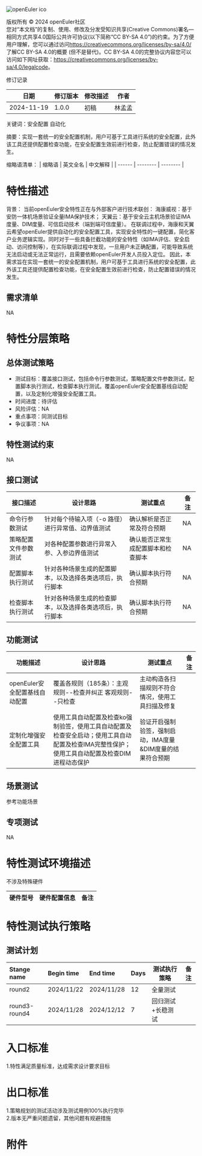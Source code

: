 ![openEuler ico](../../images/openEuler.png)

版权所有 © 2024 openEuler社区  
您对“本文档”的复制、使用、修改及分发受知识共享(Creative Commons)署名—相同方式共享4.0国际公共许可协议(以下简称“CC BY-SA
4.0”)的约束。为了方便用户理解，您可以通过访问<https://creativecommons.org/licenses/by-sa/4.0/>了解CC BY-SA 4.0的概要 (但不是替代)。CC BY-SA
4.0的完整协议内容您可以访问如下网址获取：<https://creativecommons.org/licenses/by-sa/4.0/legalcode>。

 修订记录

| 日期 | 修订版本     | 修改描述  | 作者 |
| ---- | ----------- | -------- | ---- |
| 2024-11-19 |  1.0.0    |  初稿     | 林孟孟 |

关键词：安全配置 自动化

摘要：实现一套统一的安全配置机制，用户可基于工具进行系统的安全配置，此外该工具还提供配置检查功能，在安全配置生效前进行检查，防止配置错误的情况发生。

缩略语清单：
| 缩略语 | 英文全名 | 中文解释 |
| ------ | -------- | -------- |

# 特性描述
<!-- 主要介绍特性实现的背景、功能以及作用 -->

背景：
当前openEuler安全特性正在与外部客户进行技术联创：
海康威视：基于安防一体机场景验证全量IMA保护技术；
天翼云：基于安全云主机场景验证IMA度量、DIM度量、可信启动技术（端到端可信度量）。
在联调过程中，海康和天翼云希望openEuler提供自动化的安全配置工具，实现安全特性的一键配置，简化客户业务逻辑实现。同时对于一些具备拦截功能的安全特性（如IMA评估、安全启动、访问控制等），在实际联调过程中发现，一旦用户未正确配置，可能导致系统无法启动或无法正常运行，且需要依赖openEuler开发人员投入定位。
因此，本需求旨在实现一套统一的安全配置机制，用户可基于工具进行系统的安全配置，此外该工具还提供配置检查功能，在安全配置生效前进行检查，防止配置错误的情况发生。

## 需求清单
NA


# 特性分层策略
## 总体测试策略
<!-- 主要描述特性的整体测试策略，主要开展哪些测试(接口/功能/场景/专项) -->

- 测试目标：覆盖接口测试，包括命令行参数测试，策略配置文件参数测试，配置脚本执行测试，检查脚本执行测试。覆盖openEuler安全配置基线自动配置，以及定制化增强安全配置工具。
- 时间进度：待评估
- 风险评估：NA
- 重点事项：同测试目标
- 争议事项：NA

## 特性测试约束
<!-- 主要描述特性测试的约束条件 -->

NA

## 接口测试
<!-- 主要描述接口级测试策略及测试设计思路 -->

| 接口描述 | 设计思路 | 测试重点 | 备注 |
| ------- | ------- | ------- | ---- |
| 命令行参数测试 | 针对每个待输入项（-o 路径）进行异常值、边界值测试  | 确认解析是否正常及符合预期  | NA  |
| 策略配置文件参数测试 | 对各种配置参数进行异常入参、入参边界值测试  | 确认能否正常生成配置脚本和检查脚本  | NA  |
| 配置脚本执行测试 | 针对各种场景生成的配置脚本，以及选择各类选项后，执行脚本  | 确认脚本执行符合预期  | NA  |
| 检查脚本执行测试 | 针对各种场景生成的检查脚本，以及选择各类选项后，执行脚本  | 确认脚本执行符合预期   | NA  |

## 功能测试
<!-- 主要描述特性提供的功能的测试策略及测试思路 -->

| 功能描述 | 设计思路 | 测试重点 | 备注 |
| ------- | ------- | ------- | ---- |
| openEuler安全配置基线自动配置 | 覆盖各规则（185条）：主观规则--检查并纠正  客观规则--只检查  |   主动构造各扫描规则不符合情况，使用工具扫描及修复   |      |
| 定制化增强安全配置工具 |  使用工具自动配置及检查ko强制验签，使用工具自动配置及检查安全启动；使用工具自动配置及检查IMA完整性保护；使用工具自动配置及检查DIM进程动态保护 |   验证开启强制验签，强制启动，IMA度量&DIM度量的结果符合预期   |  |



## 场景测试
<!-- 主要描述对特性使用的主要场景的测试策略及测试思路 -->

参考功能场景

## 专项测试
<!-- 主要描述其他专项测试,如安全测试 稳定性测试 性能测试 兼容性测试等 -->

NA

# 特性测试环境描述
<!-- 主要描述执行测试的硬件信息 -->
不涉及特殊硬件

| 硬件型号 | 硬件配置信息 | 备注 |
| -------- | ------------ | ---- |

# 特性测试执行策略

## 测试计划
<!-- 测试执行策略主要描述该轮次执行的分层策略中的测试项 -->

| Stange name   | Begin time | End time   | Days | 测试执行策略                   | 备注   |
| :------------ | :--------- | :--------- | ---- | ----------------------------- | ------ |
|     round2       |  2024/11/22        |2024/11/28       |     12|                    全量测试           |        |
|     round3-round4         |   2024/11/28         |  2024/12/12         |7      |   回归测试+长稳测试                            |        |

# 入口标准  
1.特性满足质量标准，达成需求设计要求目标

# 出口标准  
1.策略规划的测试活动涉及测试用例100%执行完毕  
2.版本无严重问题遗留，其他问题有规避措施

# 附件
